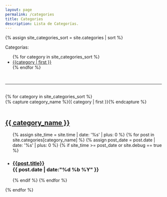 ```yaml
---
layout: page
permalink: /categories
title: Categories
description: Lista de Categorías.
---
```


{% assign site_categories_sort = site.categories | sort %}
<p class="tabs-textcolor">Categorías:</p>
<ul>
{% for category in site_categories_sort %}
  <li>
    <a href="#{{category | first }}">
      {{category | first }}
    </a>
  </li>
{% endfor %}
</ul>
<div><br><hr><br></div>
{% for category in site_categories_sort %}
  <div class="category-group">
    {% capture category_name %}{{ category | first }}{% endcapture %}
    <div id="{{ category_name | slugize }}"><br></div>
    <h2 class="category-head">
      <a href="#{{ category_name | slugize }}">
        {{ category_name }}
      </a>
    </h2>
    <ul>
    {% assign site_time = site.time | date: '%s' | plus: 0 %}
    {% for post in site.categories[category_name] %}
      {% assign post_date = post.date | date: '%s' | plus: 0 %}
      {% if site_time >= post_date or site.debug == true %}
        <li>
          <h3>
              <a href="{{ post.url | prepend: site.baseurl | replace: '//', '/' }}">{{post.title}}</a><br>
              <time>{{ post.date | date:"%d %b %Y" }}</time>
          </h3>
        </li>
      {% endif %}
    {% endfor %}
    </ul>
  </div>
{% endfor %}
